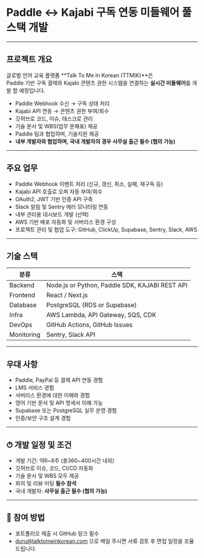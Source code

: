 # Paddle ↔ Kajabi 구독 연동 미들웨어 풀스택 개발

---

## 프로젝트 개요  

글로벌 언어 교육 플랫폼 **Talk To Me In Korean (TTMIK)**은  
Paddle 기반 구독 결제와 Kajabi 콘텐츠 권한 시스템을 연결하는 **실시간 미들웨어**를 개발 할 예정입니다.

- Paddle Webhook 수신 → 구독 상태 처리  
- Kajabi API 연동 → 콘텐츠 권한 부여/회수  
- 깃허브로 코드, 이슈, 태스크로 관리  
- 기술 문서 및 WBS(업무 분해표) 제공  
- Paddle 팀과 협업하며, 기술지원 제공
- **내부 개발자와 협업하며, 국내 개발자의 경우 사무실 출근 필수 (협의 가능)**

---

## 주요 업무  

- Paddle Webhook 이벤트 처리 (신규, 갱신, 취소, 실패, 재구독 등)  
- Kajabi API 호출로 오퍼 자동 부여/회수  
- OAuth2, JWT 기반 인증 API 구축  
- Slack 알림 및 Sentry 에러 모니터링 연동  
- 내부 관리용 대시보드 개발 (선택)  
- AWS 기반 배포 자동화 및 서버리스 환경 구성  
- 프로젝트 관리 및 협업 도구: GitHub, ClickUp, Supabase, Sentry, Slack, AWS

---

## 기술 스택  

| 분류 | 스택 |
|------|------|
| Backend | Node.js or Python, Paddle SDK, KAJABI REST API |
| Frontend | React / Next.js |
| Database | PostgreSQL (RDS or Supabase) |
| Infra | AWS Lambda, API Gateway, SQS, CDK |
| DevOps | GitHub Actions, GitHub Issues |
| Monitoring | Sentry, Slack API |

---

## 우대 사항  

- Paddle, PayPal 등 결제 API 연동 경험  
- LMS 서비스 경험  
- 서버리스 환경에 대한 이해와 경험  
- 영어 기반 문서 및 API 명세서 이해 가능  
- Supabase 또는 PostgreSQL 실무 운영 경험  
- 인증/보안 구조 설계 경험

---

## ⏱ 개발 일정 및 조건  

- 개발 기간: 약6~8주 (총360~400시간 내외)  
- 깃허브로 이슈, 코드, CI/CD 자동화  
- 기술 문서 및 WBS 모두 제공  
- 회의 및 리뷰 미팅 **필수 참석**  
- 국내 개발자: **사무실 출근 필수 (협의 가능)**


---

## 📩 참여 방법  

- 포트폴리오 제출 시 GitHub 링크 필수  
- duru@talktomeinkorean.com 으로 메일 주시면 서류 검토 후 면접 일정을 조율 드립니다.